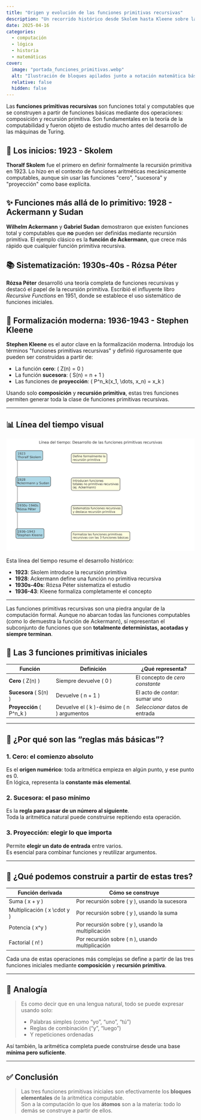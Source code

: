 ```yaml
---
title: "Origen y evolución de las funciones primitivas recursivas"
description: "Un recorrido histórico desde Skolem hasta Kleene sobre las funciones primitivas recursivas, su definición formal y su importancia en la teoría de la computación."
date: 2025-04-16
categories:
  - computación
  - lógica
  - historia
  - matemáticas
cover:
  image: "portada_funciones_primitivas.webp"
  alt: "Ilustración de bloques apilados junto a notación matemática básica"
  relative: false
  hidden: false
---
```


Las **funciones primitivas recursivas** son funciones total y computables que se construyen a partir de funciones básicas mediante dos operaciones: composición y recursión primitiva. Son fundamentales en la teoría de la computabilidad y fueron objeto de estudio mucho antes del desarrollo de las máquinas de Turing.

## 🧠 Los inicios: 1923 - Skolem

**Thoralf Skolem** fue el primero en definir formalmente la recursión primitiva en 1923. Lo hizo en el contexto de funciones aritméticas mecánicamente computables, aunque sin usar las funciones "cero", "sucesora" y "proyección" como base explícita.

## ✨ Funciones más allá de lo primitivo: 1928 - Ackermann y Sudan

**Wilhelm Ackermann** y **Gabriel Sudan** demostraron que existen funciones total y computables que **no** pueden ser definidas mediante recursión primitiva. El ejemplo clásico es la **función de Ackermann**, que crece más rápido que cualquier función primitiva recursiva.

## 📚 Sistematización: 1930s-40s - Rózsa Péter

**Rózsa Péter** desarrolló una teoría completa de funciones recursivas y destacó el papel de la recursión primitiva. Escribió el influyente libro *Recursive Functions* en 1951, donde se establece el uso sistemático de funciones iniciales.

## 🔄 Formalización moderna: 1936-1943 - Stephen Kleene

**Stephen Kleene** es el autor clave en la formalización moderna. Introdujo los términos "funciones primitivas recursivas" y definió rigurosamente que pueden ser construidas a partir de:

- La función **cero**: \( Z(n) = 0 \)
- La función **sucesora**: \( S(n) = n + 1 \)
- Las funciones de **proyección**: \( P^n_k(x_1, \dots, x_n) = x_k \)

Usando solo **composición** y **recursión primitiva**, estas tres funciones permiten generar toda la clase de funciones primitivas recursivas.

---

## 📊 Línea del tiempo visual

![Línea del tiempo: funciones primitivas recursivas](linea_tiempo_funciones_primitivas.webp)

Esta línea del tiempo resume el desarrollo histórico:

- **1923**: Skolem introduce la recursión primitiva
- **1928**: Ackermann define una función no primitiva recursiva
- **1930s-40s**: Rózsa Péter sistematiza el estudio
- **1936-43**: Kleene formaliza completamente el concepto

---

Las funciones primitivas recursivas son una piedra angular de la computación formal. Aunque no abarcan todas las funciones computables (como lo demuestra la función de Ackermann), sí representan el subconjunto de funciones que son **totalmente deterministas, acotadas y siempre terminan**.


## 🧱 Las 3 funciones primitivas iniciales

| Función           | Definición                                  | ¿Qué representa?                            |
|-------------------|----------------------------------------------|---------------------------------------------|
| **Cero** \( Z(n) \)      | Siempre devuelve \( 0 \)                         | El concepto de *cero constante*             |
| **Sucesora** \( S(n) \)  | Devuelve \( n + 1 \)                             | El acto de *contar*: sumar uno              |
| **Proyección** \( P^n_k \) | Devuelve el \( k \)-ésimo de \( n \) argumentos | *Seleccionar* datos de entrada               |

---

## 🧠 ¿Por qué son las “reglas más básicas”?

### 1. **Cero: el comienzo absoluto**
Es el **origen numérico**: toda aritmética empieza en algún punto, y ese punto es 0.  
En lógica, representa la **constante más elemental**.

### 2. **Sucesora: el paso mínimo**
Es la **regla para pasar de un número al siguiente**.  
Toda la aritmética natural puede construirse repitiendo esta operación.

### 3. **Proyección: elegir lo que importa**
Permite **elegir un dato de entrada** entre varios.  
Es esencial para combinar funciones y reutilizar argumentos.

---

## 🔄 ¿Qué podemos construir a partir de estas tres?

| Función derivada     | Cómo se construye                                       |
|----------------------|----------------------------------------------------------|
| Suma \( x + y \)      | Por recursión sobre \( y \), usando la sucesora         |
| Multiplicación \( x \cdot y \) | Por recursión sobre \( y \), usando la suma         |
| Potencia \( x^y \)     | Por recursión sobre \( y \), usando la multiplicación  |
| Factorial \( n! \)     | Por recursión sobre \( n \), usando multiplicación     |

Cada una de estas operaciones más complejas se define a partir de las tres funciones iniciales mediante **composición** y **recursión primitiva**.

---

## 🧠 Analogía

> Es como decir que en una lengua natural, todo se puede expresar usando solo:
> - Palabras simples (como “yo”, “uno”, “tú”)
> - Reglas de combinación (“y”, “luego”)
> - Y repeticiones ordenadas

Así también, la aritmética completa puede construirse desde una base **mínima pero suficiente**.

---

## ✅ Conclusión

> Las tres funciones primitivas iniciales son efectivamente los **bloques elementales** de la aritmética computable.  
> Son a la computación lo que los **átomos** son a la materia: todo lo demás se construye a partir de ellos.
